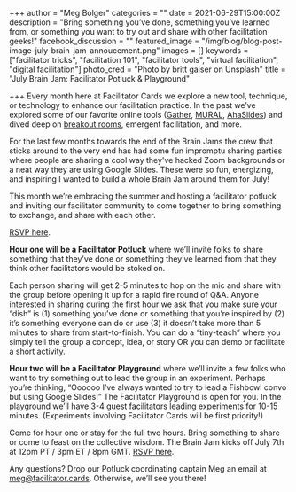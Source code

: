+++
author = "Meg Bolger"
categories = ""
date = 2021-06-29T15:00:00Z
description = "Bring something you’ve done, something you’ve learned from, or something you want to try out and share with other facilitation geeks!"
facebook_discussion = ""
featured_image = "/img/blog/blog-post-image-july-brain-jam-annoucement.png"
images = []
keywords = ["facilitator tricks", "facilitation 101", "facilitator tools", "virtual facilitation", "digital facilitation"]
photo_cred = "Photo by britt gaiser on Unsplash"
title = "July Brain Jam: Facilitator Potluck & Playground"

+++
Every month here at Facilitator Cards we explore a new tool, technique, or technology to enhance our facilitation practice. In the past we’ve explored some of our favorite online tools ([Gather](https://www.facilitator.cards/blog/using-gather-for-virtual-facilitation-canning-the-brain-jam/), [MURAL](https://www.facilitator.cards/blog/using-mural-for-virtual-facilitation-canning-the-brain-jam/), [AhaSlides](https://www.facilitator.cards/blog/using-ahaslides-for-virtual-facilitation-canning-the-brain-jam/)) and dived deep on [breakout rooms,](https://www.facilitator.cards/blog/march-brain-jam-virtual-breakout-room-best-practices/) emergent facilitation, and more.

For the last few months towards the end of the Brain Jams the crew that sticks around to the very end has had some fun impromptu sharing parties where people are sharing a cool way they've hacked Zoom backgrounds or a neat way they are using Google Slides. These were so fun, energizing, and inspiring I wanted to build a whole Brain Jam around them for July!

This month we’re embracing the summer and hosting a facilitator potluck and inviting our facilitator community to come together to bring something to exchange, and share with each other.

[RSVP here](https://airtable.com/shryTZVY7ieydXSAy).

**Hour one will be a Facilitator Potluck** where we’ll invite folks to share something that they’ve done or something they’ve learned from that they think other facilitators would be stoked on.

Each person sharing will get 2-5 minutes to hop on the mic and share with the group before opening it up for a rapid fire round of Q&A. Anyone interested in sharing during the first hour we ask that you make sure your “dish” is (1) something you’ve done or something that you’re inspired by (2) it’s something everyone can do or use (3) it doesn’t take more than 5 minutes to share from start-to-finish. You can do a “tiny-teach” where you simply tell the group a concept, idea, or story OR you can demo or facilitate a short activity.

**Hour two will be a Facilitator Playground** where we’ll invite a few folks who want to try something out to lead the group in an experiment. Perhaps you’re thinking, “Oooooo I’ve always wanted to try to lead a Fishbowl convo but using Google Slides!” The Facilitator Playground is open for you. In the playground we’ll have 3-4 guest facilitators leading experiments for 10-15 minutes. (Experiments involving Facilitator Cards will be first priority!)

Come for hour one or stay for the full two hours. Bring something to share or come to feast on the collective wisdom. The Brain Jam kicks off July 7th at 12pm PT / 3pm ET / 8pm GMT. [RSVP here](https://airtable.com/shryTZVY7ieydXSAy).

Any questions? Drop our Potluck coordinating captain Meg an email at meg@facilitator.cards. Otherwise, we’ll see you there!